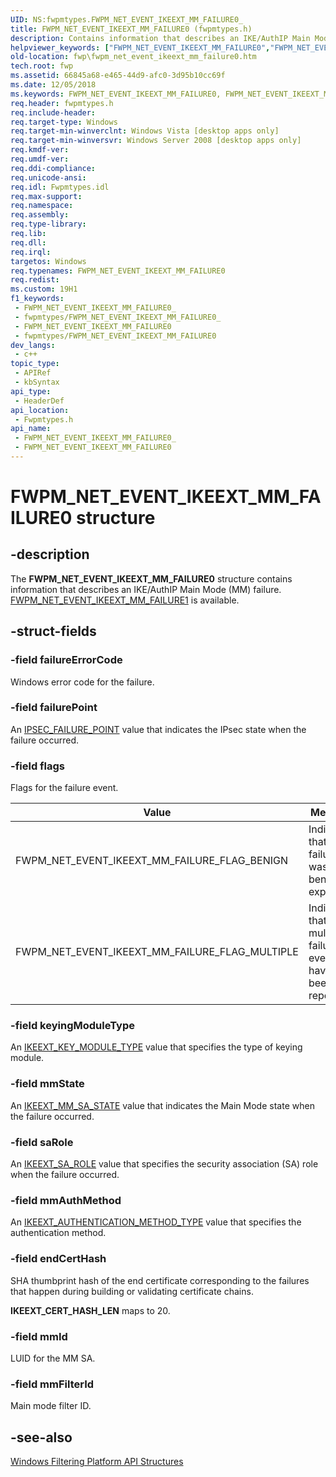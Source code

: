 ```yaml
---
UID: NS:fwpmtypes.FWPM_NET_EVENT_IKEEXT_MM_FAILURE0_
title: FWPM_NET_EVENT_IKEEXT_MM_FAILURE0 (fwpmtypes.h)
description: Contains information that describes an IKE/AuthIP Main Mode (MM) failure.
helpviewer_keywords: ["FWPM_NET_EVENT_IKEEXT_MM_FAILURE0","FWPM_NET_EVENT_IKEEXT_MM_FAILURE0 structure [Filtering]","FWPM_NET_EVENT_IKEEXT_MM_FAILURE_FLAG_BENIGN","FWPM_NET_EVENT_IKEEXT_MM_FAILURE_FLAG_MULTIPLE","fwp.fwpm_net_event_ikeext_mm_failure0","fwpmtypes/FWPM_NET_EVENT_IKEEXT_MM_FAILURE0"]
old-location: fwp\fwpm_net_event_ikeext_mm_failure0.htm
tech.root: fwp
ms.assetid: 66845a68-e465-44d9-afc0-3d95b10cc69f
ms.date: 12/05/2018
ms.keywords: FWPM_NET_EVENT_IKEEXT_MM_FAILURE0, FWPM_NET_EVENT_IKEEXT_MM_FAILURE0 structure [Filtering], FWPM_NET_EVENT_IKEEXT_MM_FAILURE_FLAG_BENIGN, FWPM_NET_EVENT_IKEEXT_MM_FAILURE_FLAG_MULTIPLE, fwp.fwpm_net_event_ikeext_mm_failure0, fwpmtypes/FWPM_NET_EVENT_IKEEXT_MM_FAILURE0
req.header: fwpmtypes.h
req.include-header: 
req.target-type: Windows
req.target-min-winverclnt: Windows Vista [desktop apps only]
req.target-min-winversvr: Windows Server 2008 [desktop apps only]
req.kmdf-ver: 
req.umdf-ver: 
req.ddi-compliance: 
req.unicode-ansi: 
req.idl: Fwpmtypes.idl
req.max-support: 
req.namespace: 
req.assembly: 
req.type-library: 
req.lib: 
req.dll: 
req.irql: 
targetos: Windows
req.typenames: FWPM_NET_EVENT_IKEEXT_MM_FAILURE0
req.redist: 
ms.custom: 19H1
f1_keywords:
 - FWPM_NET_EVENT_IKEEXT_MM_FAILURE0_
 - fwpmtypes/FWPM_NET_EVENT_IKEEXT_MM_FAILURE0_
 - FWPM_NET_EVENT_IKEEXT_MM_FAILURE0
 - fwpmtypes/FWPM_NET_EVENT_IKEEXT_MM_FAILURE0
dev_langs:
 - c++
topic_type:
 - APIRef
 - kbSyntax
api_type:
 - HeaderDef
api_location:
 - Fwpmtypes.h
api_name:
 - FWPM_NET_EVENT_IKEEXT_MM_FAILURE0_
 - FWPM_NET_EVENT_IKEEXT_MM_FAILURE0
---
```


# FWPM_NET_EVENT_IKEEXT_MM_FAILURE0 structure


## -description

The **FWPM_NET_EVENT_IKEEXT_MM_FAILURE0** structure contains information that describes an IKE/AuthIP Main Mode (MM) failure.
[FWPM_NET_EVENT_IKEEXT_MM_FAILURE1](ns-fwpmtypes-fwpm_net_event_ikeext_mm_failure1.md) is available.

## -struct-fields

### -field failureErrorCode

Windows error code for the failure.

### -field failurePoint

An [IPSEC_FAILURE_POINT](../ipsectypes/ne-ipsectypes-ipsec_failure_point.md) value that indicates the IPsec state when the failure occurred.

### -field flags

Flags for the failure event.

| Value | Meaning |
| ----- | ------- |
| FWPM_NET_EVENT_IKEEXT_MM_FAILURE_FLAG_BENIGN | Indicates that the failure was benign or expected. |
| FWPM_NET_EVENT_IKEEXT_MM_FAILURE_FLAG_MULTIPLE | Indicates that multiple failure events have been reported. |

### -field keyingModuleType

 An [IKEEXT_KEY_MODULE_TYPE](../iketypes/ne-iketypes-ikeext_key_module_type.md) value that specifies the type of keying module.

### -field mmState

An [IKEEXT_MM_SA_STATE](../iketypes/ne-iketypes-ikeext_mm_sa_state.md) value that indicates the Main Mode state when the failure occurred.

### -field saRole

An [IKEEXT_SA_ROLE](../iketypes/ne-iketypes-ikeext_sa_role.md) value that specifies the security association (SA) role when the failure occurred.

### -field mmAuthMethod

An [IKEEXT_AUTHENTICATION_METHOD_TYPE](../iketypes/ne-iketypes-ikeext_authentication_method_type.md) value that specifies the authentication method.

### -field endCertHash

SHA thumbprint hash of the end certificate corresponding to the failures that happen during building or validating certificate chains.

**IKEEXT_CERT_HASH_LEN** maps to 20.

### -field mmId

LUID for the MM SA.

### -field mmFilterId

Main mode filter ID.

## -see-also

[Windows Filtering Platform  API Structures](/windows/desktop/FWP/fwp-structs)

